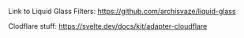 Link to Liquid Glass Filters:
https://github.com/archisvaze/liquid-glass

Clodflare stuff:
https://svelte.dev/docs/kit/adapter-cloudflare